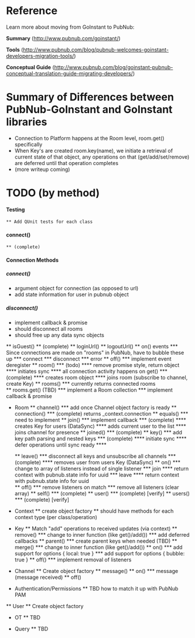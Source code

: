 # Reference 

Learn more about moving from GoInstant to PubNub: 

**Summary**
(http://www.pubnub.com/goinstant/)

**Tools**
(http://www.pubnub.com/blog/pubnub-welcomes-goinstant-developers-migration-tools/)

**Conceptual Guide**
(http://www.pubnub.com/blog/goinstant-pubnub-conceptual-translation-guide-migrating-developers/)

# Summary of Differences between PubNub-GoInstant and GoInstant libraries

* Connection to Platform happens at the Room level, room.get() specifically
* When Key's are created room.key(name), we initiate a retrieval of current state of that object, any operations on that (get/add/set/remove) are deferred until that operation completes
* (more writeup coming)

# TODO (by method)

#### Testing
    ** Add QUnit tests for each class

#### connect()
    ** (complete)
    
#### Connection Methods

##### connect()

* argument object for connection (as opposed to url)
* add state information for user in pubnub object

##### disconnect() 

* implement callback & promise
* should disconnect all rooms
* should free up any data sync objects

** isGuest()
    ** (complete)
** loginUrl()
** logoutUrl()
** on() events
    *** Since connections are made on "rooms" in PubNub, have to bubble these up
    *** connect
    *** disconnect
    *** error
** off() 
    *** implement event deregister
** room()
    *** (todo)
        **** remove promise style, return object
        **** initiates sync
        **** all connection activity happens on get()
    *** (complete)
        **** creates room object
        **** joins room (subscribe to channel, create Key)
** rooms()
    *** currently returns connected rooms        
** rooms.get() (TBD)
    *** implement a Room collection 
    *** implement callback & promise        
    
* Room
    ** channel()
        *** add once Channel object factory is ready
    ** connection()
        *** (complete) returns _context.connection
    ** equals()
        *** need to implement
    ** join()
        *** implement callback
        *** (complete)
            **** creates Key for users (DataSync)
            **** adds current user to the list
            **** joins channel for presence
    ** joined()
        *** (complete)
    ** key()
        *** add key path parsing and nested keys
        *** (complete)
            **** initiate sync
            **** defer operations until sync ready
            **** 
        
    ** leave()
        *** disconnect all keys and unsubscribe all channels
        *** (complete)
            **** removes user from users Key (DataSync)
    ** on() 
        *** change to array of listeners instead of single listener
        *** join
            **** return context with pubnub.state info for uuid
        *** leave
            **** return context with pubnub.state info for uuid    
    ** off()
        *** remove listeners on match
        *** remove all listeners (clear array)
    ** self()
        *** (complete)
    ** user()
        *** (complete) [verify]
    ** users()
        *** (complete) [verify]
        
* Context
    ** create object factory
        ** should have methods for each context type (per class/operation)
    
* Key
    ** Match "add" operations to received updates (via context)
    ** remove()
        *** change to inner function (like get()/add())
        *** add deferred callbacks
    ** parent()
        *** create parent keys when needed (TBD)
    ** merge()
        *** change to inner function (like get()/add())
    ** on()
        *** add support for options { local: true }
        *** add support for options { bubble: true }
    ** off()
        *** implement removal of listeners
    
* Channel
    ** Create object factory
    ** message()
    ** on()
        *** message (message received)
    ** off()    

* Authentication/Permissions
    ** TBD how to match it up with PubNub PAM 

** User
    ** Create object factory
    
* OT
    ** TBD
    
* Query
    ** TBD
